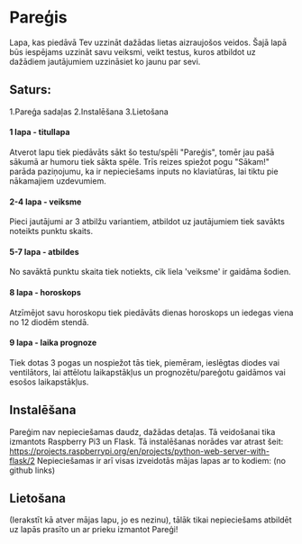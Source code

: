 # Pareģis
Lapa, kas piedāvā Tev uzzināt dažādas lietas aizraujošos veidos. Šajā lapā būs iespējams uzzināt savu veiksmi, veikt testus, kuros atbildot uz dažādiem jautājumiem uzzināsiet ko jaunu par sevi.
## Saturs:
1.Pareģa sadaļas
2.Instalēšana 
3.Lietošana 
#### 1 lapa - titullapa
Atverot lapu tiek piedāvāts sākt šo testu/spēli "Pareģis", tomēr jau pašā sākumā ar humoru tiek sākta spēle. Trīs reizes spiežot pogu "Sākam!" parāda paziņojumu, ka ir nepieciešams inputs no klaviatūras, lai tiktu pie nākamajiem uzdevumiem.

#### 2-4 lapa - veiksme
Pieci jautājumi ar 3 atbilžu variantiem, atbildot uz jautājumiem tiek savākts noteikts punktu skaits. 

#### 5-7 lapa - atbildes
No savāktā punktu skaita tiek notiekts, cik liela 'veiksme' ir gaidāma šodien. 

#### 8 lapa - horoskops
Atzīmējot savu horoskopu tiek piedāvāts dienas horoskops un iedegas viena no 12 diodēm stendā.

#### 9 lapa - laika prognoze
Tiek dotas 3 pogas un nospiežot tās tiek, piemēram, ieslēgtas diodes vai ventilātors, lai attēlotu laikapstākļus un prognozētu/pareģotu gaidāmos vai esošos laikapstākļus. 

## Instalēšana
Pareģim nav nepieciešamas daudz, dažādas detaļas. Tā veidošanai tika izmantots Raspberry Pi3 un Flask.
Tā instalēšanas norādes var atrast šeit: https://projects.raspberrypi.org/en/projects/python-web-server-with-flask/2
Nepieciešamas ir arī visas izveidotās mājas lapas ar to kodiem: (no github links)

## Lietošana
(Ierakstīt kā atver mājas lapu, jo es nezinu), tālāk tikai nepieciešams atbildēt uz lapās prasīto un ar prieku izmantot Pareģi!
